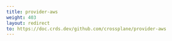 ```yaml
---
title: provider-aws
weight: 403
layout: redirect
to: https://doc.crds.dev/github.com/crossplane/provider-aws
---
```

